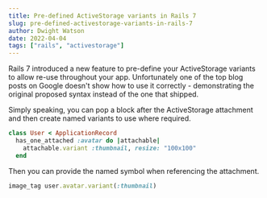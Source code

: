 ```yaml
---
title: Pre-defined ActiveStorage variants in Rails 7
slug: pre-defined-activestorage-variants-in-rails-7
author: Dwight Watson
date: 2022-04-04
tags: ["rails", "activestorage"]
---
```


Rails 7 introduced a new feature to pre-define your ActiveStorage variants to allow re-use throughout your app. Unfortunately one of the top blog posts on Google doesn't show how to use it correctly - demonstrating the original proposed syntax instead of the one that shipped.

Simply speaking, you can pop a block after the ActiveStorage attachment and then create named variants to use where required.

```rb
class User < ApplicationRecord
  has_one_attached :avatar do |attachable|
    attachable.variant :thumbnail, resize: "100x100"
  end
```

Then you can provide the named symbol when referencing the attachment.

```rb
image_tag user.avatar.variant(:thumbnail)
```
